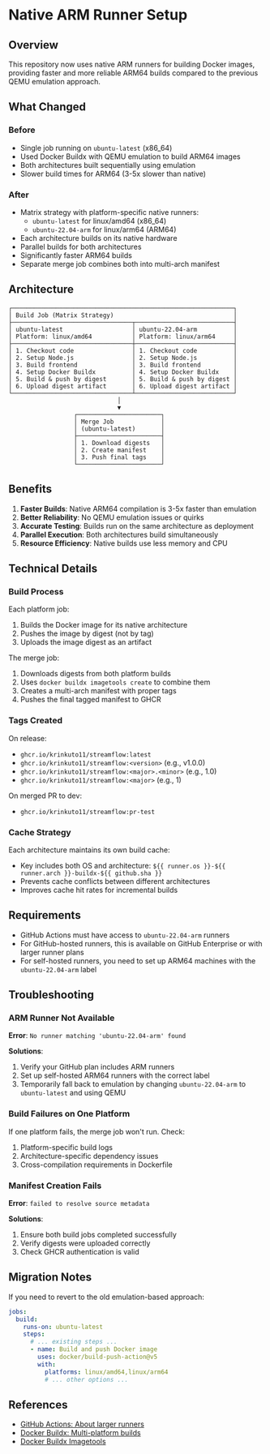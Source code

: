 # Native ARM Runner Setup

## Overview

This repository now uses native ARM runners for building Docker images, providing faster and more reliable ARM64 builds compared to the previous QEMU emulation approach.

## What Changed

### Before
- Single job running on `ubuntu-latest` (x86_64)
- Used Docker Buildx with QEMU emulation to build ARM64 images
- Both architectures built sequentially using emulation
- Slower build times for ARM64 (3-5x slower than native)

### After
- Matrix strategy with platform-specific native runners:
  - `ubuntu-latest` for linux/amd64 (x86_64)
  - `ubuntu-22.04-arm` for linux/arm64 (ARM64)
- Each architecture builds on its native hardware
- Parallel builds for both architectures
- Significantly faster ARM64 builds
- Separate merge job combines both into multi-arch manifest

## Architecture

```
┌─────────────────────────────────────────────────────────────┐
│ Build Job (Matrix Strategy)                                 │
├─────────────────────────────────┬───────────────────────────┤
│ ubuntu-latest                   │ ubuntu-22.04-arm          │
│ Platform: linux/amd64           │ Platform: linux/arm64     │
├─────────────────────────────────┼───────────────────────────┤
│ 1. Checkout code                │ 1. Checkout code          │
│ 2. Setup Node.js                │ 2. Setup Node.js          │
│ 3. Build frontend               │ 3. Build frontend         │
│ 4. Setup Docker Buildx          │ 4. Setup Docker Buildx    │
│ 5. Build & push by digest       │ 5. Build & push by digest │
│ 6. Upload digest artifact       │ 6. Upload digest artifact │
└─────────────────────────────────┴───────────────────────────┘
                              │
                              ▼
                  ┌───────────────────────┐
                  │ Merge Job             │
                  │ (ubuntu-latest)       │
                  ├───────────────────────┤
                  │ 1. Download digests   │
                  │ 2. Create manifest    │
                  │ 3. Push final tags    │
                  └───────────────────────┘
```

## Benefits

1. **Faster Builds**: Native ARM64 compilation is 3-5x faster than emulation
2. **Better Reliability**: No QEMU emulation issues or quirks
3. **Accurate Testing**: Builds run on the same architecture as deployment
4. **Parallel Execution**: Both architectures build simultaneously
5. **Resource Efficiency**: Native builds use less memory and CPU

## Technical Details

### Build Process

Each platform job:
1. Builds the Docker image for its native architecture
2. Pushes the image by digest (not by tag)
3. Uploads the image digest as an artifact

The merge job:
1. Downloads digests from both platform builds
2. Uses `docker buildx imagetools create` to combine them
3. Creates a multi-arch manifest with proper tags
4. Pushes the final tagged manifest to GHCR

### Tags Created

On release:
- `ghcr.io/krinkuto11/streamflow:latest`
- `ghcr.io/krinkuto11/streamflow:<version>` (e.g., v1.0.0)
- `ghcr.io/krinkuto11/streamflow:<major>.<minor>` (e.g., 1.0)
- `ghcr.io/krinkuto11/streamflow:<major>` (e.g., 1)

On merged PR to dev:
- `ghcr.io/krinkuto11/streamflow:pr-test`

### Cache Strategy

Each architecture maintains its own build cache:
- Key includes both OS and architecture: `${{ runner.os }}-${{ runner.arch }}-buildx-${{ github.sha }}`
- Prevents cache conflicts between different architectures
- Improves cache hit rates for incremental builds

## Requirements

- GitHub Actions must have access to `ubuntu-22.04-arm` runners
- For GitHub-hosted runners, this is available on GitHub Enterprise or with larger runner plans
- For self-hosted runners, you need to set up ARM64 machines with the `ubuntu-22.04-arm` label

## Troubleshooting

### ARM Runner Not Available
**Error**: `No runner matching 'ubuntu-22.04-arm' found`

**Solutions**:
1. Verify your GitHub plan includes ARM runners
2. Set up self-hosted ARM64 runners with the correct label
3. Temporarily fall back to emulation by changing `ubuntu-22.04-arm` to `ubuntu-latest` and using QEMU

### Build Failures on One Platform
If one platform fails, the merge job won't run. Check:
1. Platform-specific build logs
2. Architecture-specific dependency issues
3. Cross-compilation requirements in Dockerfile

### Manifest Creation Fails
**Error**: `failed to resolve source metadata`

**Solutions**:
1. Ensure both build jobs completed successfully
2. Verify digests were uploaded correctly
3. Check GHCR authentication is valid

## Migration Notes

If you need to revert to the old emulation-based approach:

```yaml
jobs:
  build:
    runs-on: ubuntu-latest
    steps:
      # ... existing steps ...
      - name: Build and push Docker image
        uses: docker/build-push-action@v5
        with:
          platforms: linux/amd64,linux/arm64
          # ... other options ...
```

## References

- [GitHub Actions: About larger runners](https://docs.github.com/en/actions/using-github-hosted-runners/about-larger-runners)
- [Docker Buildx: Multi-platform builds](https://docs.docker.com/build/building/multi-platform/)
- [Docker Buildx Imagetools](https://docs.docker.com/engine/reference/commandline/buildx_imagetools/)
